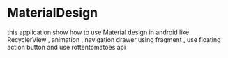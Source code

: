 # MaterialDesign
this application show how to use Material design in android like RecyclerView , animation , navigation drawer using fragment , use floating action button and use rottentomatoes api 
